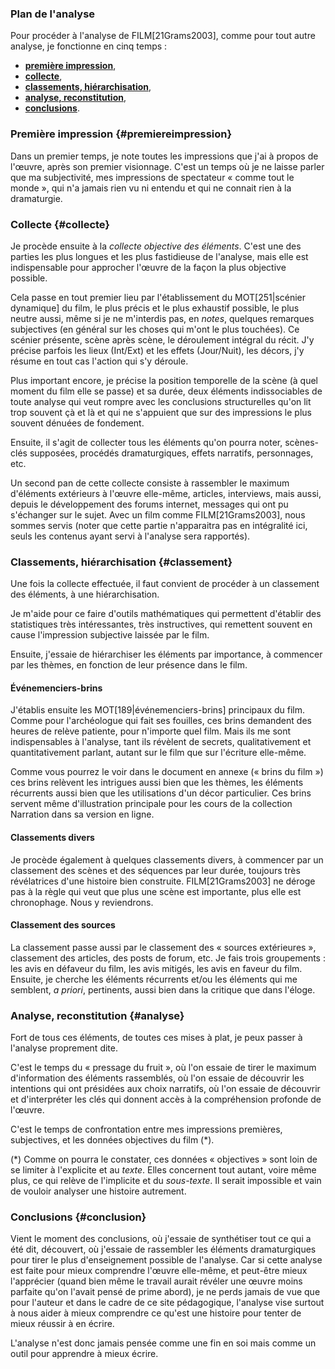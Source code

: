 ### Plan de l'analyse

Pour procéder à l'analyse de FILM[21Grams2003], comme pour tout autre analyse, je fonctionne en cinq temps&nbsp;:

* **[première impression](analyse/4/show#premiereimpression)**,
* **[collecte](analyse/4/show#collecte)**,
* **[classements, hiérarchisation](analyse/4/show#classement)**,
* **[analyse, reconstitution](analyse/4/show#analyse)**,
* **[conclusions](analyse/4/show#conclusion)**.

### Première impression {#premiereimpression}

Dans un premier temps, je note toutes les impressions que j'ai à propos de l'œuvre, après son premier visionnage. C'est un temps où je ne laisse parler que ma subjectivité, mes impressions de spectateur « comme tout le monde », qui n'a jamais rien vu ni entendu et qui ne connait rien à la dramaturgie.

### Collecte {#collecte}

Je procède ensuite à la *collecte objective des éléments*. C'est une des parties les plus longues et les plus fastidieuse de l'analyse, mais elle est indispensable pour approcher l'œuvre de la façon la plus objective possible.

Cela passe en tout premier lieu par l'établissement du MOT[251|scénier dynamique] du film, le plus précis et le plus exhaustif possible, le plus neutre aussi, même si je ne m'interdis pas, en *notes*, quelques remarques subjectives (en général sur les choses qui m'ont le plus touchées). Ce scénier présente, scène après scène, le déroulement intégral du récit. J'y précise parfois les lieux (Int/Ext) et les effets (Jour/Nuit), les décors, j'y résume en tout cas l'action qui s'y déroule.

Plus important encore, je précise la position temporelle de la scène (à quel moment du film elle se passe) et sa durée, deux éléments indissociables de toute analyse qui veut rompre avec les conclusions structurelles qu'on lit trop souvent çà et là et qui ne s'appuient que sur des impressions le plus souvent dénuées de fondement.

Ensuite, il s'agit de collecter tous les éléments qu'on pourra noter, scènes-clés supposées, procédés dramaturgiques, effets narratifs, personnages, etc.

Un second pan de cette collecte consiste à rassembler le maximum d'éléments extérieurs à l'œuvre elle-même, articles, interviews, mais aussi, depuis le développement des forums internet, messages qui ont pu s'échanger sur le sujet. Avec un film comme FILM[21Grams2003], nous sommes servis (noter que cette partie n'apparaitra pas en intégralité ici, seuls les contenus ayant servi à l'analyse sera rapportés).

### Classements, hiérarchisation {#classement}

Une fois la collecte effectuée, il faut convient de procéder à un classement des éléments, à une hiérarchisation.

Je m'aide pour ce faire d'outils mathématiques qui permettent d'établir des statistiques très intéressantes, très instructives, qui remettent souvent en cause l'impression subjective laissée par le film.

Ensuite, j'essaie de hiérarchiser les éléments par importance, à commencer par les thèmes, en fonction de leur présence dans le film.

#### Événemenciers-brins

J'établis ensuite les MOT[189|événemenciers-brins] principaux du film. Comme pour l'archéologue qui fait ses fouilles, ces brins demandent des heures de relève patiente, pour n'importe quel film. Mais ils me sont indispensables à l'analyse, tant ils révèlent de secrets, qualitativement et quantitativement parlant, autant sur le film que sur l'écriture elle-même.

Comme vous pourrez le voir dans le document en annexe (« brins du film ») ces brins relèvent les intrigues aussi bien que les thèmes, les éléments récurrents aussi bien que les utilisations d'un décor particulier. Ces brins servent même d'illustration principale pour les cours de la collection Narration dans sa version en ligne.

#### Classements divers

Je procède également à quelques classements divers, à commencer par un classement des scènes et des séquences par leur durée, toujours très révélatrices d'une histoire bien construite. FILM[21Grams2003] ne déroge pas à la règle qui veut que plus une scène est importante, plus elle est chronophage. Nous y reviendrons.

#### Classement des sources

La classement passe aussi par le classement des « sources extérieures », classement des articles, des posts de forum, etc. Je fais trois groupements : les avis en défaveur du film, les avis mitigés, les avis en faveur du film. Ensuite, je cherche les éléments récurrents et/ou les éléments qui me semblent, *a priori*, pertinents, aussi bien dans la critique que dans l'éloge.

### Analyse, reconstitution {#analyse}

Fort de tous ces éléments, de toutes ces mises à plat, je peux passer à l'analyse proprement dite.

C'est le temps du « pressage du fruit », où l'on essaie de tirer le maximum d'information des éléments rassemblés, où l'on essaie de découvrir les intentions qui ont présidées aux choix narratifs, où l'on essaie de découvrir et d'interpréter les clés qui donnent accès à la compréhension profonde de l'œuvre.

C'est le temps de confrontation entre mes impressions premières, subjectives, et les données objectives du film (*).

(*) Comme on pourra le constater, ces données « objectives » sont loin de se limiter à l'explicite et au *texte*. Elles concernent tout autant, voire même plus, ce qui relève de l'implicite et du *sous-texte*. Il serait impossible et vain de vouloir analyser une histoire autrement.

### Conclusions {#conclusion}

Vient le moment des conclusions, où j'essaie de synthétiser tout ce qui a été dit, découvert, où j'essaie de rassembler les éléments dramaturgiques pour tirer le plus d'enseignement possible de l'analyse. Car si cette analyse est faite pour mieux comprendre l'œuvre elle-même, et peut-être mieux l'apprécier (quand bien même le travail aurait révéler une œuvre moins parfaite qu'on l'avait pensé de prime abord), je ne perds jamais de vue que pour l'auteur et dans le cadre de ce site pédagogique, l'analyse vise surtout à nous aider à mieux comprendre ce qu'est une histoire pour tenter de mieux réussir à en écrire. 

L'analyse n'est donc jamais pensée comme une fin en soi mais comme un outil pour apprendre à mieux écrire.
